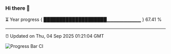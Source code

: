 ### Hi there 👋

⏳ Year progress { ████████████████████▁▁▁▁▁▁▁▁▁▁ } 67.41 %

---

⏰ Updated on Thu, 04 Sep 2025 01:21:04 GMT

![Progress Bar CI](https://github.com/liununu/liununu/workflows/Progress%20Bar%20CI/badge.svg)
